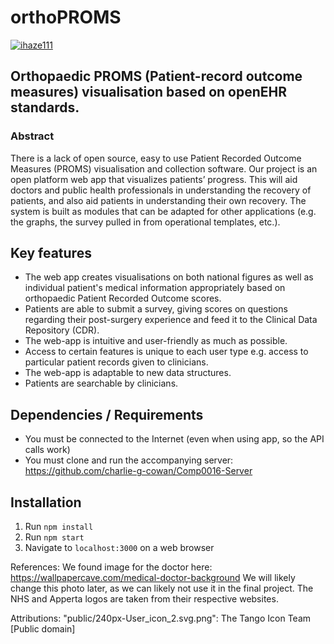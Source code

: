 # orthoPROMS

[![ihaze111](https://circleci.com/gh/ihaze111/orthoPROMS/tree/master.svg?style=svg)](https://github.com/ihaze111/orthoPROMS)

 ## Orthopaedic PROMS (Patient-record outcome measures) visualisation based on openEHR standards.

### Abstract
There is a lack of open source, easy to use Patient Recorded Outcome Measures (PROMS) visualisation and collection software. Our project is an open platform web app that visualizes patients’ progress. This will aid doctors and public health professionals in understanding the recovery of patients, and also aid patients in understanding their own recovery. The system is built as modules that can be adapted for other applications (e.g. the graphs, the survey pulled in from operational templates, etc.).

## Key features
- The web app creates visualisations on both national figures as well as individual patient's medical information appropriately based on orthopaedic Patient Recorded Outcome scores.
- Patients are able to submit a survey, giving scores on questions regarding their post-surgery experience and feed it to the Clinical Data Repository (CDR).
- The web-app is intuitive and user-friendly as much as possible.
- Access to certain features is unique to each user type e.g. access to particular patient records given to clinicians.
- The web-app is adaptable to new data structures.
- Patients are searchable by clinicians.

## Dependencies / Requirements

- You must be connected to the Internet (even when using app, so the API calls work)
- You must clone and run the accompanying server: https://github.com/charlie-g-cowan/Comp0016-Server

## Installation

1. Run `npm install`
2. Run `npm start`
3. Navigate to `localhost:3000` on a web browser


References:
We found image for the doctor here: https://wallpapercave.com/medical-doctor-background
We will likely change this photo later, as we can likely not use it in the final project.
The NHS and Apperta logos are taken from their respective websites.

Attributions:
"public/240px-User_icon_2.svg.png": The Tango Icon Team [Public domain]
